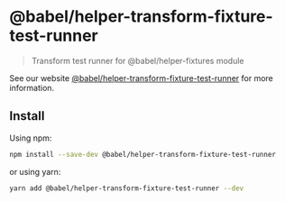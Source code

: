 # @babel/helper-transform-fixture-test-runner

> Transform test runner for @babel/helper-fixtures module

See our website [@babel/helper-transform-fixture-test-runner](https://babeljs.io/docs/en/babel-helper-transform-fixture-test-runner) for more information.

## Install

Using npm:

```sh
npm install --save-dev @babel/helper-transform-fixture-test-runner
```

or using yarn:

```sh
yarn add @babel/helper-transform-fixture-test-runner --dev
```
